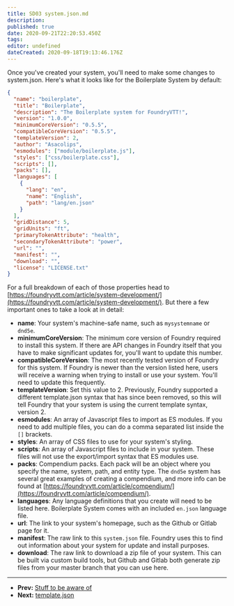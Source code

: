 ```yaml
---
title: SD03 system.json.md
description:
published: true
date: 2020-09-21T22:20:53.450Z
tags:
editor: undefined
dateCreated: 2020-09-18T19:13:46.176Z
---
```


Once you've created your system, you'll need to make some changes to system.json. Here's what it looks like for the Boilerplate System by default:

<!--- {% raw %} --->

```json
{
  "name": "boilerplate",
  "title": "Boilerplate",
  "description": "The Boilerplate system for FoundryVTT!",
  "version": "1.0.0",
  "minimumCoreVersion": "0.5.5",
  "compatibleCoreVersion": "0.5.5",
  "templateVersion": 2,
  "author": "Asacolips",
  "esmodules": ["module/boilerplate.js"],
  "styles": ["css/boilerplate.css"],
  "scripts": [],
  "packs": [],
  "languages": [
    {
      "lang": "en",
      "name": "English",
      "path": "lang/en.json"
    }
  ],
  "gridDistance": 5,
  "gridUnits": "ft",
  "primaryTokenAttribute": "health",
  "secondaryTokenAttribute": "power",
  "url": "",
  "manifest": "",
  "download": "",
  "license": "LICENSE.txt"
}
```

<!--- {% endraw %} --->

For a full breakdown of each of those properties head to [https://foundryvtt.com/article/system-development/](https://foundryvtt.com/article/system-development/). But there a few important ones to take a look at in detail:

* **name**: Your system's machine-safe name, such as <!-- {% raw %} -->`mysystemname`<!-- {% endraw %} --> or <!-- {% raw %} -->`dnd5e`<!-- {% endraw %} -->.
* **minimumCoreVersion**: The minimum core version of Foundry required to install this system. If there are API changes in Foundry itself that you have to make significant updates for, you'll want to update this number.
* **compatibleCoreVersion**: The most recently tested version of Foundry for this system. If Foundry is newer than the version listed here, users will receive a warning when trying to install or use your system. You'll need to update this frequently.
* **templateVersion**: Set this value to 2. Previously, Foundry supported a different template.json syntax that has since been removed, so this will tell Foundry that your system is using the current template syntax, version 2.
* **esmodules**: An array of Javascript files to import as ES modules. If you need to add multiple files, you can do a comma separated list inside the <!-- {% raw %} -->`[]`<!-- {% endraw %} --> brackets.
* **styles**: An array of CSS files to use for your system's styling.
* **scripts**: An array of Javascript files to include in your system. These files will not use the export/import syntax that ES modules use.
* **packs**: Compendium packs. Each pack will be an object where you specify the name, system, path, and entity type. The <!-- {% raw %} -->`dnd5e`<!-- {% endraw %} --> system has several great examples of creating a compendium, and more info can be found at [https://foundryvtt.com/article/compendium/](https://foundryvtt.com/article/compendium/).
* **languages**: Any language definitions that you create will need to be listed here. Boilerplate System comes with an included <!-- {% raw %} -->`en.json`<!-- {% endraw %} --> language file.
* **url**: The link to your system's homepage, such as the Github or Gitlab page for it.
* **manifest**: The raw link to this <!-- {% raw %} -->`system.json`<!-- {% endraw %} --> file. Foundry uses this to find out information about your system for update and install purposes.
* **download**: The raw link to download a zip file of your system. This can be built via custom build tools, but Github and Gitlab both generate zip files from your master branch that you can use here.

---

* **Prev:** [Stuff to be aware of](https://foundry-vtt-community.github.io/wiki/SD02-Stuff-to-be-aware-of)
* **Next:** [template.json](https://foundry-vtt-community.github.io/wiki/SD04-template.json)